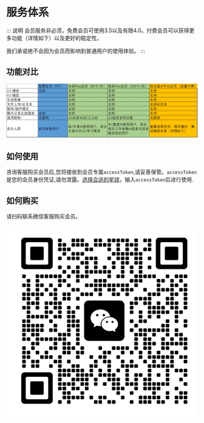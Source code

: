 # 服务体系

::: 说明
会员服务非必须，免费会员可使用3.5以及有限4.0。付费会员可以获得更多功能（详情如下）以及更好的稳定性。

我们承诺绝不会因为会员而影响到普通用户的使用体验。
:::

## 功能对比

![会员体系](./pricing.png)

## 如何使用

咨询客服购买会员后,您将接收到会员专属`accessToken`,请妥善保管。`accessToken`是您的会员身份凭证,请勿泄露。[选择合适的星球](https://planetzero.cn/xq/)，输入`accessToken`后进行使用.

## 如何购买

请扫码联系微信客服购买会员。

![微信](./qrcode.png)
